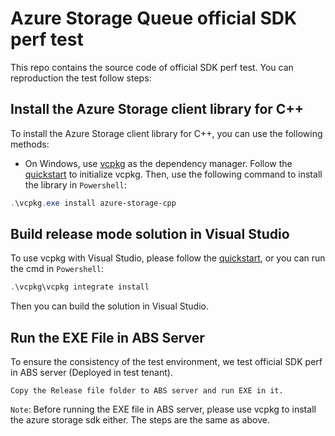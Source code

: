 # Azure Storage Queue official SDK perf test

This repo contains the source code of official SDK perf test. You can reproduction the test follow steps:

## Install the Azure Storage client library for C++
To install the Azure Storage client library for C++, you can use the following methods:

- On Windows, use [vcpkg](https://github.com/microsoft/vcpkg) as the dependency manager. Follow the [quickstart](https://github.com/microsoft/vcpkg#getting-started) to initialize vcpkg. Then, use the following command to install the library in `Powershell`:

```powershell 
.\vcpkg.exe install azure-storage-cpp
```


## Build release mode solution in Visual Studio
To use vcpkg with Visual Studio, please follow the [quickstart](https://github.com/microsoft/vcpkg#getting-started), or you can run the cmd in `Powershell`:

```powershell
.\vcpkg\vcpkg integrate install
```
Then you can build the solution in Visual Studio.


## Run the EXE File in ABS Server
To ensure the consistency of the test environment, we test official SDK perf in ABS server (Deployed in test tenant). 
```
Copy the Release file folder to ABS server and run EXE in it. 
```
`Note`: Before running the EXE file in ABS server, please use vcpkg to install the azure storage sdk either. The steps are the same as above.